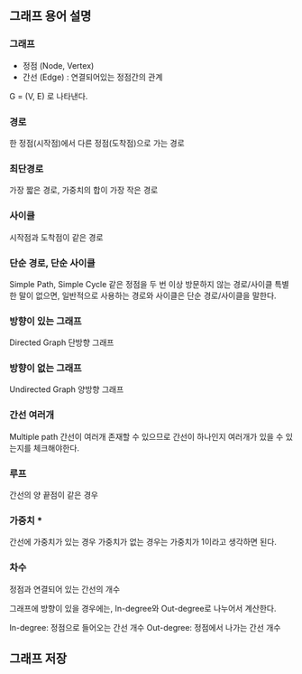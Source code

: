## 그래프 용어 설명

### 그래프
* 정점 (Node, Vertex)
* 간선 (Edge) : 연결되어있는 정점간의 관계

G = (V, E) 로 나타낸다.

### 경로
한 정점(시작점)에서 다른 정점(도착점)으로 가는 경로

### 최단경로
가장 짧은 경로, 가중치의 합이 가장 작은 경로

### 사이클
시작점과 도착점이 같은 경로

### 단순 경로, 단순 사이클
Simple Path, Simple Cycle
같은 정점을 두 번 이상 방문하지 않는 경로/사이클
특별한 말이 없으면, 일반적으로 사용하는 경로와 사이클은 단순 경로/사이클을 말한다.

### 방향이 있는 그래프
Directed Graph
단방향 그래프

### 방향이 없는 그래프
Undirected Graph
양방향 그래프

### 간선 여러개
Multiple path
간선이 여러개 존재할 수 있으므로 간선이 하나인지 여러개가 있을 수 있는지를 체크해야한다.

### 루프
간선의 양 끝점이 같은 경우

### 가중치 *
간선에 가중치가 있는 경우
가중치가 없는 경우는 가중치가 1이라고 생각하면 된다.

### 차수
정점과 연결되어 있는 간선의 개수

그래프에 방향이 있을 경우에는, In-degree와 Out-degree로 나누어서 계산한다.

In-degree: 정점으로 들어오는 간선 개수
Out-degree: 정점에서 나가는 간선 개수


## 그래프 저장

<!--stackedit_data:
eyJoaXN0b3J5IjpbLTQwMjAyNjY2MF19
-->